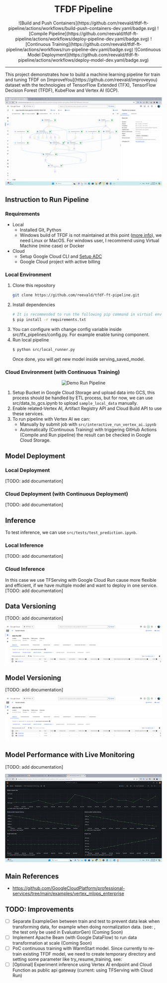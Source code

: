 <h1 align="center">TFDF Pipeline</h1>
<div align="center">
![Build and Push Containers](https://github.com/reevald/tfdf-ft-pipeline/actions/workflows/build-push-containers-dev.yaml/badge.svg)
![Compile Pipeline](https://github.com/reevald/tfdf-ft-pipeline/actions/workflows/deploy-pipeline-dev.yaml/badge.svg)
![Continuous Training](https://github.com/reevald/tfdf-ft-pipeline/actions/workflows/run-pipeline-dev.yaml/badge.svg)
![Continuous Model Deployment](https://github.com/reevald/tfdf-ft-pipeline/actions/workflows/deploy-model-dev.yaml/badge.svg)
</div>
<hr/>
This project demonstrates how to build a machine learning pipeline for train and tuning TFDF on [ImproveYou](https://github.com/reevald/improveyou) dataset with the technologies of TensorFlow Extended (TFX), TensorFlow Decision Forest (TFDF), KubeFlow and Vertex AI (GCP).

<p align="center">
  <img src="assets/success-training.png" alt="training-successful" />
</p>

## Instruction to Run Pipeline

### Requirements
- Local
    - Installed Git, Python
    - Windows build of TFDF is not maintained at this point ([more info](https://www.tensorflow.org/decision_forests/installation#windows)), we need Linux or MacOS. For windows user, I recommend using Virtual Machine (mine case) or Docker
- Cloud
    - Setup Google Cloud CLI and [Setup ADC](https://cloud.google.com/docs/authentication/provide-credentials-adc)
    - Google Cloud project with active billing

### Local Environment
1. Clone this repository
    ```bash
    git clone https://github.com/reevald/tfdf-ft-pipeline.git
    ```
2. Install dependencies
    ```bash
    # It is recommended to run the following pip command in virtual environment
    $ pip install -r requirements.txt
    ```
3. You can configure with change config variable inside src/tfx_pipelines/config.py. For example enable tuning component.
4. Run local pipeline
    ```bash
    $ python src/local_runner.py
    ```
    Once done, you will get new model inside serving_saved_model.

### Cloud Environment (with Continuous Training)
<p align="center">
  <img src="assets/demo-run-pipeline.gif" alt="Demo Run Pipeline" />
</p>

1. Setup Bucket in Google Cloud Storage and upload data into GCS, this process should be handled by ETL process, but for now, we can use src/data_to_gcs.ipynb to
upload `sample_local_data` manually.
2. Enable related-Vertex AI, Artifact Registry API and Cloud Build API to use these services.
3. To run pipeline with Vertex AI we can:
    - Manually by submit job with `src/interactive_run_vertex_ai.ipynb`
    - Automatically (Continuous Training) with triggering GitHub Actions (Compile and Run pipeline) the result can be checked in Google Cloud Storage.

## Model Deployment

### Local Deployment
[TODO: add documentation]

### Cloud Deployment (with Continuous Deployment)
[TODO: add documentation]

## Inference
To test inference, we can use `src/tests/test_prediction.ipynb`.
### Local Inference
[TODO: add documentation]
### Cloud Inference

In this case we use TFServing with Google Cloud Run cause more flexible and efficient, if we have multiple model and want to deploy in one service.
[TODO: add documentation]

## Data Versioning
[TODO: add documentation]
<p align="center">
  <img src="assets/data-versioning.png" alt="data-versioning" />
</p>

## Model Versioning
[TODO: add documentation]
<p align="center">
  <img src="assets/model-versioning.png" alt="model-versioning" />
</p>


## Model Performance with Live Monitoring
[TODO: add documentation]
<p align="center">
  <img src="monitoring/demo.gif" alt="demo-prometheus" />
</p>

## Main References
- https://github.com/GoogleCloudPlatform/professional-services/tree/main/examples/vertex_mlops_enterprise

## TODO: Improvements
- [ ] Separate ExampleGen between train and test to prevent data leak when transforming data, for example when doing normalization data. (see: ,
the test only be used in EvaluatorGen) (Coming Soon)
- [ ] Implement Apache Beam (with Google DataFlow) to run data transformation at scale (Coming Soon)
- [ ] PoC continuous training with WarmStart model. Since currently to re-train existing TFDF model, we need to create temporary directory and setting some parameter like try_resume_training, see:
- [ ] [Optional] Experiment inference using Vertex AI endpoint and Cloud Function as public api gateway (current: using TFServing with Cloud Run)
